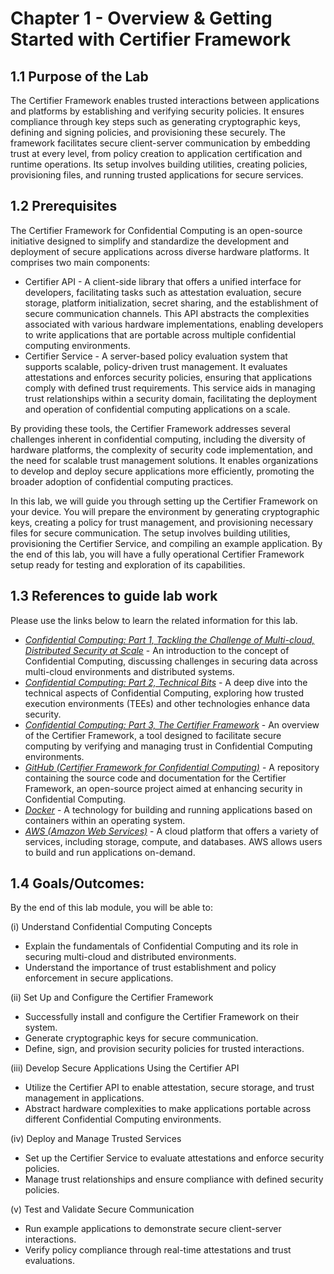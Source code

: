 <a name = "Pg1"></a>

# **Chapter 1** - Overview & Getting Started with Certifier Framework 

## 1.1 Purpose of the Lab
The Certifier Framework enables trusted interactions between applications and platforms by establishing and verifying security policies. It ensures compliance through key steps such as generating cryptographic keys, defining and signing policies, and provisioning these securely. 
The framework facilitates secure client-server communication by embedding trust at every level, from policy creation to application certification and runtime operations. Its setup involves building utilities, creating policies, provisioning files, and running trusted applications for secure services.

## 1.2 Prerequisites
The Certifier Framework for Confidential Computing is an open-source initiative designed to simplify and standardize the development and deployment of secure applications across diverse hardware platforms. It comprises two main components:
*	Certifier API - A client-side library that offers a unified interface for developers, facilitating tasks such as attestation evaluation, secure storage, platform initialization, secret sharing, and the establishment of secure communication channels. This API abstracts the complexities associated with various hardware implementations, enabling developers to write applications that are portable across multiple confidential computing environments. 
*	Certifier Service - A server-based policy evaluation system that supports scalable, policy-driven trust management. It evaluates attestations and enforces security policies, ensuring that applications comply with defined trust requirements. This service aids in managing trust relationships within a security domain, facilitating the deployment and operation of confidential computing applications on a scale.

By providing these tools, the Certifier Framework addresses several challenges inherent in confidential computing, including the diversity of hardware platforms, the complexity of security code implementation, and the need for scalable trust management solutions. It enables organizations to develop and deploy secure applications more efficiently, promoting the broader adoption of confidential computing practices.

In this lab, we will guide you through setting up the Certifier Framework on your device. You will prepare the environment by generating cryptographic keys, creating a policy for trust management, and provisioning necessary files for secure communication. The setup involves building utilities, provisioning the Certifier Service, and compiling an example application. By the end of this lab, you will have a fully operational Certifier Framework setup ready for testing and exploration of its capabilities.

## 1.3 References to guide lab work
Please use the links below to learn the related information for this lab. 

* <a href = "https://blogs.vmware.com/opensource/2022/11/22/confidential-computing-part-1-tackling-challenges/">*Confidential Computing: Part 1, Tackling the Challenge of Multi-cloud, Distributed Security at Scale*</a> - An introduction to the concept of Confidential Computing, discussing challenges in securing data across multi-cloud environments and distributed systems. 
* <a href = "https://blogs.vmware.com/opensource/2022/12/01/confidential-computing-part-2-the-technical-bits/">*Confidential Computing: Part 2, Technical Bits*</a> - A deep dive into the technical aspects of Confidential Computing, exploring how trusted execution environments (TEEs) and other technologies enhance data security. 
* <a href="https://blogs.vmware.com/opensource/2022/12/08/confidential-computing-part-3-the-certifier-framework/">*Confidential Computing: Part 3, The Certifier Framework*</a> - An overview of the Certifier Framework, a tool designed to facilitate secure computing by verifying and managing trust in Confidential Computing environments. 
* <a href ="https://github.com/ccc-certifier-framework/certifier-framework-for-confidential-computing">*GitHub (Certifier Framework for Confidential Computing)*</a> - A repository containing the source code and documentation for the Certifier Framework, an open-source project aimed at enhancing security in Confidential Computing.
* <a href = "https://kubernetes.io/docs/reference/kubectl">*Docker*</a> - A technology for building and running applications based on containers within an operating system.
* <a href = "https://aws.amazon.com/">*AWS (Amazon Web Services)*</a> - A cloud platform that offers a variety of services, including storage, compute, and databases. AWS allows users to build and run applications on-demand.
## 1.4 Goals/Outcomes:
By the end of this lab module, you will be able to:

(i)	Understand Confidential Computing Concepts

* Explain the fundamentals of Confidential Computing and its role in securing multi-cloud and distributed environments.
* Understand the importance of trust establishment and policy enforcement in secure applications.

(ii) Set Up and Configure the Certifier Framework

* Successfully install and configure the Certifier Framework on their system.
* Generate cryptographic keys for secure communication.
* Define, sign, and provision security policies for trusted interactions.

(iii) Develop Secure Applications Using the Certifier API

* Utilize the Certifier API to enable attestation, secure storage, and trust management in applications.
* Abstract hardware complexities to make applications portable across different Confidential Computing environments.

(iv) Deploy and Manage Trusted Services

* Set up the Certifier Service to evaluate attestations and enforce security policies.
* Manage trust relationships and ensure compliance with defined security policies.

(v) Test and Validate Secure Communication

* Run example applications to demonstrate secure client-server interactions.
* Verify policy compliance through real-time attestations and trust evaluations.
